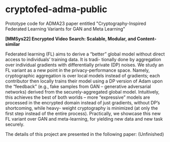 # cryptofed-adma-public
Prototype code for ADMA23 paper entitled "Cryptography-Inspired Federated Learning Variants for GAN and Meta Learning"

**[MMSys22] Encrypted Video Search: Scalable, Modular, and Content-similar**

Federated learning (FL) aims to derive a “better” global model without direct access to individuals’ training data. It is tradi- tionally done by aggregation over individual gradients with differentially private (DP) noises. We study an FL variant as a new point in the privacy-performance space. Namely, cryptographic aggregation is over local models instead of gradients; each contributor then locally trains their model using a DP version of Adam upon the “feedback” (e.g., fake samples from GAN – generative adversarial networks) derived from the securely-aggregated global model. Intuitively, this achieves the best of both worlds – more “expressive” models are processed in the encrypted domain instead of just gradients, without DP’s shortcoming, while heavy- weight cryptography is minimized (at only the first step instead of the entire process). Practically, we showcase this new FL variant over GAN and meta-learning, for yielding new data and new task securely.

The details of this project are presented in the following paper:
(Unfinished)
